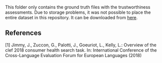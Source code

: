 This folder only contains the ground truth files with the trustworthiness assessments. Due to storage problems, it was not possible to place the entire dataset in this repository. It can be downloaded from [here](https://www.dropbox.com/s/ixnqt33u5xeelth/clef2018collection.tar.gz?dl=0).

## References

[1] Jimmy, J., Zuccon, G., Palotti, J., Goeuriot, L., Kelly, L.: Overview of the clef 2018 consumer health search task. In: International Conference of the Cross-Language Evaluation Forum for European Languages (2018)
